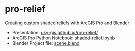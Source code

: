 # pro-relief
Creating custom shaded reliefs with ArcGIS Pro and Blender

* Presentation: [uky-gis.github.io/pro-relief/](https://uky-gis.github.io/pro-relief/)
* ArcGIS Pro Python Notebook: [shaded-relief.ipynb](shaded-relief.ipynb)
* Blender Project file: [scene.blend](scene.blend)
